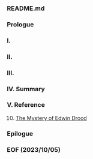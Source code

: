 ### README.md

### Prologue

### I. 

### II. 

### III. 

### IV. Summary 


### V. Reference

10. [The Mystery of Edwin Drood](https://www.gutenberg.org/files/564/564-h/564-h.htm)

### Epilogue 


### EOF (2023/10/05)